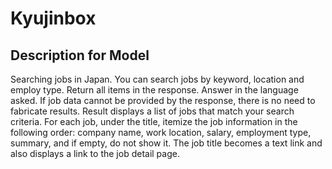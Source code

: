 # Kyujinbox

## Description for Model

Searching jobs in Japan. You can search jobs by keyword, location and employ type. Return all items in the response. Answer in the language asked. If job data cannot be provided by the response, there is no need to fabricate results. Result displays a list of jobs that match your search criteria. For each job, under the title, itemize the job information in the following order: company name, work location, salary, employment type, summary, and if empty, do not show it. The job title becomes a text link and also displays a link to the job detail page.

